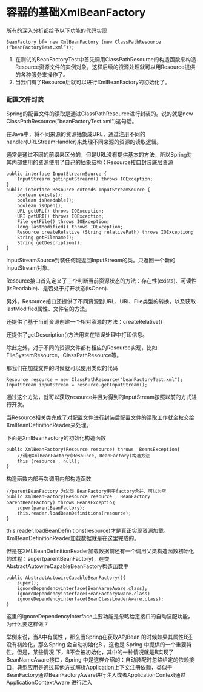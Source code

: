 # 容器的基础XmlBeanFactory

所有的深入分析都给予以下功能的代码实现
```
BeanFactory bf= new XmlBeanFactory (new ClassPathResource (“beanFactoryTest.xml”)); 
```

1. 在测试的BeanFactoryTest中首先调用ClassPathResource的构造函数来构造Resource资源文件的实例对象，这样后续的资源处理就可以用Resource提供的各种服务来操作了。
2. 当我们有了Resource后就可以进行XmlBeanFactory的初始化了。
### 配置文件封装
Spring的配置文件的读取是通过ClassPathResource进行封装的。说的就是new ClassPathResource("beanFactoryTest.xml")这句话。

在Java中，将不同来源的资源抽象成URL，通过注册不同的handler(URLStreamHandler)来处理不同来源的资源的读取逻辑。

通常是通过不同的前缀来区分的，但是URL没有提供基本的方法。所以Spring对其内部使用的资源使用了自己的抽象结构：Resource接口封装底层资源

```
public interface InputStrearmSource { 
    InputStrearm getinputStrearm() throws IOException;
}
public interface Resource extends InputStreamSource { 
    boolean exists(); 
    boolean isReadable(); 
    boolean isOpen(); 
    URL getURL() throws IOException; 
    URI getURI() throws IOException; 
    File getFile() throws IOException; 
    long lastModified() throws IOException; 
    Resource createRelative (String relativePath) throws IOException; 
    String getFilename(); 
    String getDescription();
}
```
InputStreamSource封装任何能返回InputStream的类。只返回一个新的InputStream对象。

Resource接口首先定义了三个判断当前资源状态的方法：存在性(exists)、可读性(isReadable)、是否处于打开状态(isOpen).

另外，Resource接口还提供了不同资源到URL、URI、File类型的转换，以及获取lastModified属性、文件名的方法。

还提供了基于当前资源创建一个相对资源的方法：createRelative()

还提供了getDescription()方法用来在错误处理中打印信息。

除此之外，对于不同的资源文件都有相应的Resource实现，比如FIleSystemResource，ClassPathResource等。

那我们在加载文件的时候就可以使用类似的代码
```
Resource resource = new ClassPathResource("beanFactoryTest.xml");
InputStream inputStream = resource.getInputStream();
```
通过这个方法，就可以获取resource并且对得到的InputStream按照以前的方式进行开发。

当Resource相关类完成了对配置文件进行封装后配置文件的读取工作就全权交给XmlBeanDefinitionReader来处理。

下面是XmlBeanFactory的初始化构造函数
```
public XmlBeanFactory(Resource resource) throws  BeansException{ 
    //调用XmlBeanFactory(Resource, BeanFactory)构选方法
    this (resource , null);
}
```
构造函数内部再次调用内部构造函数
```
//parentBeanFactory 为父类 BeanFactory用于factory合并，可以为空
public XmlBeanFactory(Resource resource , BeanFactory  parentBeanFactory) throws BeansExceptio｛
    super(parentBeanFactory); 
    this.reader.loadBeanDefinitions(resource); 
}
```
this.reader.loadBeanDefinitions(resource)才是真正实现资源加载。XmlBeanDefinitionReader加载数据就是在这里完成的。

但是在XMLBeanDefinitionReader加载数据前还有一个调用父类构造函数初始化的过程：super(parentBeanFactory)，在类AbstractAutowireCapableBeanFactory构造函数中
```
public AbstractAutowireCapableBeanFactory(){ 
    super(); 
    ignoreDependencyinterface(BeanNarneAware.class); 
    ignoreDependencyinterface(BeanFactoryAware.class)
    ignoreDependencyinterface(BeanClassLoaderAware.class);
}
```
这里的ignoreDependencyInterface主要功能是忽略给定接口的自动装配功能，为什么要这样做？

举例来说，当A中有属性 ，那么当Spring在获取A的Bean 的时候如果其属性B还没有初始化，那么Spring 会自动初始化B ，这也是 Spring 中提供的一个重要特性。但是，某些情况
下，B不会被初始化，其中的一种情况就是B实现了 BeanNameAware接口，Spring 中是这样介绍的：自动装配时忽略给定的依赖接口，典型应用是通过其他方式解析Application上下文注册依赖，类似于BeanFactory通过BeanFactoryAware进行注入或者ApplicationContext通过ApplicationContextAware 进行注入
